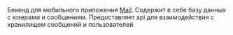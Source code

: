Бекенд для мобильного приложения [Mail](https://github.com/Gram-git/Mail). Содержит в себе базу данных с юзерами и сообщениям. Предоставляет api для взаимодействия с хранилищем сообщений и пользователей.
